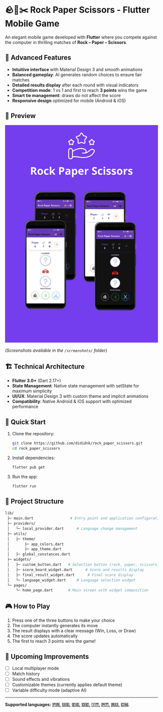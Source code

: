 # 🪨🍃✂️ Rock Paper Scissors - Flutter Mobile Game

An elegant mobile game developed with **Flutter** where you compete against the computer in thrilling matches of **Rock – Paper – Scissors**.

## 🎯 Advanced Features

* **Intuitive interface** with Material Design 3 and smooth animations
* **Balanced gameplay**: AI generates random choices to ensure fair matches
* **Detailed results display** after each round with visual indicators
* **Competition mode**: 1 vs 1 and first to reach **3 points** wins the game
* **Smart tie management**: draws do not affect the score
* **Responsive design** optimized for mobile (Android & iOS)

## 📸 Preview

![Rock Paper Scissors Game Banner](screenshots/rock_paper_scissor_flyer.png)

*(Screenshots available in the `/screenshots/` folder)*

## 🏗️ Technical Architecture

* **Flutter 3.0+** (Dart 2.17+)
* **State Management**: Native state management with setState for maximum simplicity
* **UI/UX**: Material Design 3 with custom theme and implicit animations
* **Compatibility**: Native Android & iOS support with optimized performance

## 🚀 Quick Start

1. Clone the repository:

   ```bash
   git clone https://github.com/dididnk/rock_paper_scissors.git
   cd rock_paper_scissors
   ```

2. Install dependencies:

   ```bash
   flutter pub get
   ```

3. Run the app:

   ```bash
   flutter run
   ```

## 📂 Project Structure

```bash
lib/
 ├─ main.dart                 # Entry point and application configuration
 ├─ providers/
 │   └─ local_provider.dart      # Language change management
 ├─ utils/
 │   ├─ theme/
 │       ├─ app_colors.dart     
 │       ├─ app_theme.dart     
 │   ├─ global_constances.dart
 ├─ widgets/
 │   ├─ custom_button.dart   # Selection button (rock, paper, scissors)
 │   ├─ score_board_widget.dart      # Score and results display
 │   ├─ final_result_widget.dart      # Final score display
 │   └─ language_widget.dart     # Language selection widget
 └─ pages/
     └─ home_page.dart       # Main screen with widget composition
```

## 🎮 How to Play

1. Press one of the three buttons to make your choice
2. The computer instantly generates its move
3. The result displays with a clear message (Win, Loss, or Draw)
4. The score updates automatically
5. The first to reach 3 points wins the game!

## 📝 Upcoming Improvements

- [ ] Local multiplayer mode
- [ ] Match history
- [ ] Sound effects and vibrations
- [ ] Customizable themes (currently applies default theme)
- [ ] Variable difficulty mode (adaptive AI)

---

**Supported languages: 🇫🇷, 🇺🇸, 🇪🇸, 🇩🇪, 🇮🇹, 🇵🇹, 🇷🇺, 🇨🇳.**